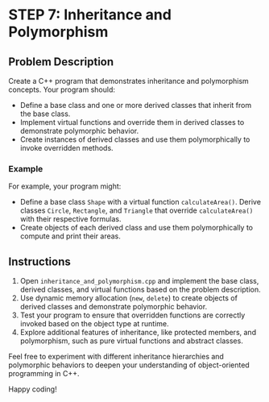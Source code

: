 # STEP 7: Inheritance and Polymorphism

## Problem Description

Create a C++ program that demonstrates inheritance and polymorphism concepts. Your program should:

- Define a base class and one or more derived classes that inherit from the base class.
- Implement virtual functions and override them in derived classes to demonstrate polymorphic behavior.
- Create instances of derived classes and use them polymorphically to invoke overridden methods.

### Example

For example, your program might:
- Define a base class `Shape` with a virtual function `calculateArea()`. Derive classes `Circle`, `Rectangle`, and `Triangle` that override `calculateArea()` with their respective formulas.
- Create objects of each derived class and use them polymorphically to compute and print their areas.

## Instructions

1. Open `inheritance_and_polymorphism.cpp` and implement the base class, derived classes, and virtual functions based on the problem description.
2. Use dynamic memory allocation (`new`, `delete`) to create objects of derived classes and demonstrate polymorphic behavior.
3. Test your program to ensure that overridden functions are correctly invoked based on the object type at runtime.
4. Explore additional features of inheritance, like protected members, and polymorphism, such as pure virtual functions and abstract classes.

Feel free to experiment with different inheritance hierarchies and polymorphic behaviors to deepen your understanding of object-oriented programming in C++.

Happy coding!
